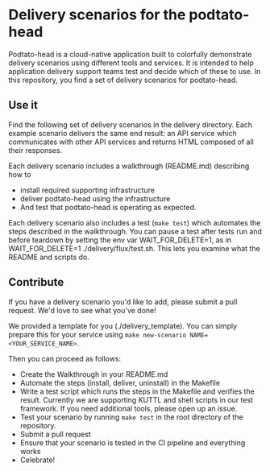 # Delivery scenarios for the podtato-head
Podtato-head is a cloud-native application built to colorfully demonstrate delivery scenarios using  different tools and services. It is intended to help application delivery support teams test and decide which of these to use. In this repository, you find a set of delivery scenarios for podtato-head.

## Use it
Find the following set of delivery scenarios in the delivery directory. Each example scenario delivers the same end result: an API service which communicates with other API services and returns HTML composed of all their responses.

Each delivery scenario includes a walkthrough (README.md) describing how to 

* install required supporting infrastructure 
* deliver podtato-head using the infrastructure
* And test that podtato-head is operating as expected.

Each delivery scenario also includes a test (`make test`) which automates the steps described in the walkthrough. You can pause a test after tests run and before teardown by setting the env var WAIT_FOR_DELETE=1, as in WAIT_FOR_DELETE=1 ./delivery/flux/test.sh. This lets you examine what the README and scripts do.

## Contribute
If you have a delivery scenario you'd like to add, please submit a pull request. We'd love to see what you've done!

We provided a template for you (./delivery_template). You can simply prepare this for your service using `make new-scenario NAME=<YOUR_SERVICE_NAME>`.

Then you can proceed as follows:
* Create the Walkthrough in your README.md
* Automate the steps (install, deliver, uninstall) in the Makefile
* Write a test script which runs the steps in the Makefile and verifies the result. Currently we are supporting KUTTL and shell scripts in our test framework. If you need additional tools, please open up an issue.
* Test your scenario by running `make test` in the root directory of the repository.
* Submit a pull request
* Ensure that your scenario is tested in the CI pipeline and everything works
* Celebrate!


